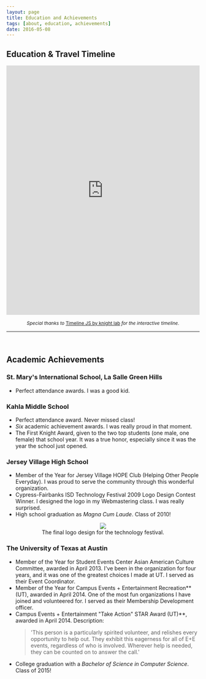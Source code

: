 ```yaml
---
layout: page
title: Education and Achievements
tags: [about, education, achievements]
date: 2016-05-08
---
```


## Education & Travel Timeline

<p>
<div id='my-timeline'/>
<iframe src='https://cdn.knightlab.com/libs/timeline3/latest/embed/index.html?source=170LpFN9kSSNILr6-4p7xrhEab0AkZ0jCNkF1N2qAG1E&font=Default&lang=en&initial_zoom=2&height=650' width='100%' height='650' frameborder='0'></iframe>
</p>

<center><p style="font-size: 12px"><i>Special thanks to</i> <a href="https://timeline.knightlab.com">Timeline JS by knight lab</a> <i>for the interactive timeline.</i></p></center>

----------

&nbsp;

## Academic Achievements

### St. Mary's International School, La Salle Green Hills
* Perfect attendance awards.  I was a good kid.
  
### Kahla Middle School
* Perfect attendance award.  Never missed class!
* _Six_ academic achievement awards.  I was really proud in that moment.
* The First Knight Award, given to the two top students (one male, one female) that school year.  It was a true honor, especially since it was the year the school just opened.
  
### Jersey Village High School
* Member of the Year for Jersey Village HOPE Club (Helping Other People Everyday).  I was proud to serve the community through this wonderful organization.
* Cypress-Fairbanks ISD Technology Festival 2009 Logo Design Contest Winner.  I designed the logo in my Webmastering class.  I was really surprised.
* High school graduation as _Magna Cum Laude_.  Class of 2010!
<center><figure>
	<a href="https://cloud.githubusercontent.com/assets/8562283/15100661/dbf21ff0-153d-11e6-89cd-486b64899ec4.png"><img src="https://cloud.githubusercontent.com/assets/8562283/15100661/dbf21ff0-153d-11e6-89cd-486b64899ec4.png"></a>
	<figcaption>The final logo design for the technology festival.</figcaption>
</figure></center>

### The University of Texas at Austin
* Member of the Year for Student Events Center Asian American Culture Committee, awarded in April 2013.  I've been in the organization for four years, and it was one of the greatest choices I made at UT.  I served as their Event Coordinator.
* Member of the Year for Campus Events + Entertainment Recreation** (UT), awarded in April 2014.  One of the most fun organizations I have joined and volunteered for.  I served as their Membership Development officer.
* Campus Events + Entertainment "Take Action" STAR Award (UT)**, awarded in April 2014.  Description:
	<blockquote>'This person is a particularly spirited volunteer, and relishes every opportunity to help out. They exhibit this eagerness for all of E+E events, regardless of who is involved. Wherever help is needed, they can be counted on to answer the call.'
	</blockquote>
* College graduation with a _Bachelor of Science in Computer Science_.  Class of 2015!